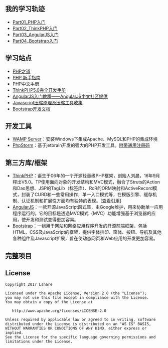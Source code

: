 
我的学习轨迹
-------

- [Part01_PHP入门](https://github.com/LinLshare/php_learning_path/tree/master/part01_php_startup)
- [Part02_ThinkPHP入门](https://github.com/LinLshare/php_learning_path/tree/master/part02_thinkphp_startup)
- [Part03_AngularJS入门](https://github.com/LinLshare/php_learning_path/tree/master/part03_angularJs_startup)
- [Part04_Bootstrap入门](https://github.com/LinLshare/php_learning_path/tree/master/part04_bootstrap_startup)


学习站点
-------

- [PHP之道](https://laravel-china.github.io/php-the-right-way/)
- [PHP 新手指南](http://wiki.jikexueyuan.com/project/php/)
- [PHP中文手册](https://secure.php.net/manual/zh/)
- [ThinkPHP5.0完全开发手册](http://www.kancloud.cn/manual/thinkphp5/118003)
- [AngularJS入门教程——AngularJS中文社区提供](https://github.com/zensh/AngularjsTutorial_cn)
- [Javascript压缩原理及压缩工具收集](http://www.cnbruce.com/blog/showlog.asp?log_id=1389)
- [Bootstrap开发文档](http://bootstrap.ninghao.net/index.html)



开发工具
-------

- [WAMP Server](http://www.wampserver.com/en/)：安装Windows下集成Apache、MySQL和PHP的集成环境
- [PhpStorm](https://www.jetbrains.com/phpstorm/)：基于jetbrain开发的强大的PHP开发工具。[附带通用注册码](http://idea.lanyus.com/)



第三方库/框架
-------

- [ThinkPHP](http://www.thinkphp.cn/)：诞生于06年的一个开源轻量级PHP框架，创始人刘晨，16年9月释出V5.0。TP使用面向对象的开发结构和MVC模式，融合了Struts的Action和Dao思想、JSP的TagLib（标签库）、RoR的ORM映射和ActiveRecord模式，封装了CURD和一些常用操作，单一入口模式等，在模版引擎、缓存机制、认证机制和扩展性方面均有独特的表现。[[查看引用](http://www.csdn.net/article/2013-06-25/2815982-thinkphp-project-php-framework)]
- [AngularJS](https://angularjs.org/)：一款开源JavaScript函式庫，由Google维护，用來协助单一应用程序运行的。它的目标是透過MVC模式（MVC）功能增强基于浏览器的应用，使开发和测试变得更加容易。
- [Bootstrap](http://getbootstrap.com/)：一组用于网站和网络应用程序开发的开源前端框架，包括HTML、CSS及JavaScript的框架，提供字体排印、窗体、按钮、导航及其他各种组件及Javascript扩展，旨在使动态网页和Web应用的开发更加容易。



完整项目
-------




License
--------

    Copyright 2017 Lshare

    Licensed under the Apache License, Version 2.0 (the "License");
    you may not use this file except in compliance with the License.
    You may obtain a copy of the License at
    
       http://www.apache.org/licenses/LICENSE-2.0
    
    Unless required by applicable law or agreed to in writing, software
    distributed under the License is distributed on an "AS IS" BASIS,
    WITHOUT WARRANTIES OR CONDITIONS OF ANY KIND, either express or implied.
    See the License for the specific language governing permissions and
    limitations under the License.


